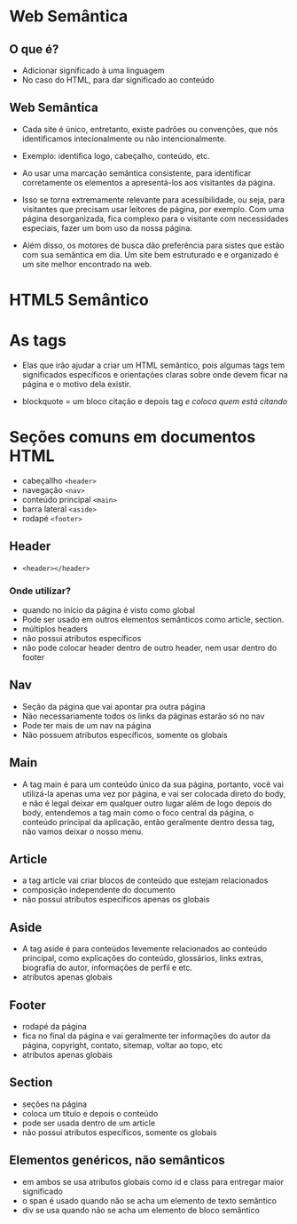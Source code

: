 # Web Semântica

## O que é?
- Adicionar significado à uma linguagem
- No caso do HTML, para dar significado ao conteúdo

## Web Semântica

- Cada site é único, entretanto, existe padrões ou convenções, que nós identificamos intecionalmente ou não intencionalmente.

- Exemplo: identifica logo, cabeçalho, conteúdo, etc.

- Ao usar uma marcação semântica consistente, para identificar corretamente os elementos a apresentá-los aos visitantes da página.

- Isso se torna extremamente relevante para acessibilidade, ou seja, para visitantes que precisam usar leitores de página, por exemplo. Com uma página desorganizada, fica complexo para o visitante com necessidades especiais, fazer um bom uso da nossa página.

- Além disso, os motores de busca dão preferência para sistes que estão com sua semântica em dia. Um site bem estruturado e e organizado é um site melhor encontrado na web.

# HTML5 Semântico

# As tags

- Elas que irão ajudar a criar um HTML semântico, pois algumas tags tem significados específicos e orientações claras sobre onde devem ficar na página e o motivo dela existir.

- blockquote = um bloco citação e depois tag <cite> e coloca quem está citando

# Seções comuns em documentos HTML

- cabeçallho `<header>`
- navegação `<nav>`
- conteúdo principal `<main>`
- barra lateral `<aside>`
- rodapé `<footer>`

## Header

- `<header></header>`

### Onde utilizar?

- quando no início da página é visto como global
- Pode ser usado em outros elementos semânticos como article, section.
- múltiplos headers
- não possui atributos específicos
- não pode colocar header dentro de outro header, nem usar dentro do footer

## Nav

- Seção da página que vai apontar pra outra página
- Não necessariamente todos os links da páginas estarão só no nav
- Pode ter mais de um nav na página
- Não possuem atributos específicos, somente os globais

## Main

- A tag main é para um conteúdo único da sua página, portanto, você vai utilizá-la apenas uma vez por página, e vai ser colocada direto do body, e não é legal deixar em qualquer outro lugar além de logo depois do body, entendemos a tag main como o foco central da página, o conteúdo principal da aplicação, então geralmente dentro dessa tag, não vamos deixar o nosso menu.


## Article

- a tag article vai criar blocos de conteúdo que estejam relacionados
- composição independente do documento
- não possui atributos específicos apenas os globais

## Aside

- A tag aside é para conteúdos levemente relacionados ao conteúdo principal, como explicações do conteúdo, glossários, links extras, biografia do autor, informações de perfil e etc.
- atributos apenas globais

## Footer

- rodapé da página
- fica no final da página e vai geralmente ter informações do autor da página, copyright, contato, sitemap, voltar ao topo, etc
- atributos apenas globais

## Section

- seções na página
- coloca um título e depois o conteúdo
- pode ser usada dentro de um article
- não possui atributos específicos, somente os globais

## Elementos genéricos, não semânticos

- em ambos se usa atributos globais como id e class para entregar maior significado
- o span é usado quando não se acha um elemento de texto semântico 
- div se usa quando não se acha um elemento de bloco semântico